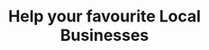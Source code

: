 ---
title: Help your favourite Local Businesses
description: "A lot of Local Businesses are in difficult economic times because of COVID-19 emergency; some might close forever. We want to help now our beloved restaurants, bars and shops 💚as we want to enjoy them again once our lifestyle is back to normal. How?

Get a Gift Card now to use in the future, help your favourite places or help us increase the proposed list!"
gotoVoucher: Get a Gift Card
searchsuggestion: Search...
map: Go to the Map
info: FAQ
---